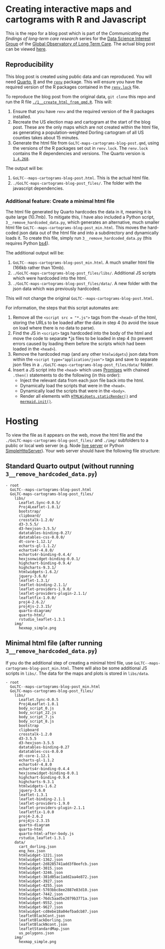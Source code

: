 # Creating interactive maps and cartograms with R and Javascript

This is the repo for a blog post which is part of the _Communicating the findings of long-term care research_ series for the [Data Science Interest Group](https://goltc.org/interest-group/data-science/) of the [Global Observatory of Long Term Care](https://goltc.org/). The actual blog post can be viewed [here](https://goltc.org/wp-content/uploads/r-charts/GoLTC-maps-cartograms-blog-post.html).

## Reproducibility

This blog post is created using public data and can reproduced. You will need [Quarto](https://quarto.org/), [R](https://www.r-project.org/) and the [`renv`](https://rstudio.github.io/renv/articles/renv.html) package. This will ensure you have the required version of the R packages contained in the [`renv.lock`](./renv.lock) file.

To reproduce the blog post from the original data, `git clone` this repo and run the R file [`./1__create_html_from_qmd.R`](./1__create_html_from_qmd.R). This will:

1. Ensure that you have `renv` and the required version of the R packages installed.
2. Recreate the US election map and cartogram at the start of the blog post. These are the only maps which are not created within the html file, as generating a population-weighted Dorling cartogram of all US counties takes about 15 minutes.
3. Generate the html file from `GoLTC-maps-cartograms-blog-post.qmd`, using the versions of the R packages set out in `renv.lock`. The `renv.lock` contains the R dependencies and versions. The Quarto version is [`1.4.268`](https://github.com/quarto-dev/quarto-cli/releases/tag/v1.4.288).

The output will be:

1. `GoLTC--maps-cartograms-blog-post.html`. This is the actual html file.
2. `./GoLTC-maps-cartograms-blog-post_files/`. The folder with the javascript dependencies.

### Additional feature: Create a minimal html file

The html file generated by Quarto hardcodes the data in it, meaning it is quite large (10.7mb). To mitigate this, I have also included a Python script, `3__remove_hardcoded_data.py`, which generates an alternative, much smaller html file `GoLTC--maps-cartograms-blog-post_min.html`. This moves the hard-coded json data out of the html file and into a subdirectory and dynamically loads it. To create this file, simply run `3__remove_hardcoded_data.py` (this requires Python [bs4](https://beautiful-soup-4.readthedocs.io/en/latest/)).

The additional output will be:

1. `GoLTC--maps-cartograms-blog-post_min.html`. A much smaller html file (166kb rather than 10mb).
2. `./GoLTC-maps-cartograms-blog-post_files/libs/`. Additional JS scripts which were hardcoded into the html.
3. `./GoLTC-maps-cartograms-blog-post_files/data/`. A new folder with the json data which was previously hardcoded.

This will not change the original `GoLTC--maps-cartograms-blog-post.html`.

For information, the steps that this script automates are:

1. Remove all the `<script src = "*.js">` tags from the `<head>` of the html, storing the URLs to be loaded after the data in step 4 (to avoid the issue on load where there is no data to parse).
1. Find the JS in `<script>` tags hardcoded into the body of the html and move the code to separate \*.js files to be loaded in step 4 (to prevent errors caused by loading them before the scripts which had been loaded in the `<head>`).
1. Remove the hardcoded map (and any other `htmlwidgets`) json data from within the `<script type="application/json">` tags and save to separate json files in a `./GoLTC-maps-cartograms-blog-post_files/data/` folder.
1. Insert a JS script into the `<head>` which uses [Promises](https://developer.mozilla.org/en-US/docs/Web/JavaScript/Reference/Global_Objects/Promise/then) with chained `.then()` statements to do the following (in this order):
   - Inject the relevant data from each json file back into the html.
   - Dynamically load the scripts that were in the `<head>`.
   - Dynamically load the scripts that were in the `<body>`.
   - Render all elements with [`HTMLWidgets.staticRender()`](https://github.com/ramnathv/htmlwidgets/blob/943a819bf1a6cc705a6d0efe99fbf38f13e6bc50/inst/www/htmlwidgets.js#L570) and [`mermaid.init()`](https://mermaid.js.org/config/usage.html).

# Hosting

To view the file as it appears on the web, move the html file and the `./GoLTC-maps-cartograms-blog-post_files/` and `./img/` subfolders to a public or local web server (e.g. Node [live server](https://www.npmjs.com/package/live-server) or Python [SimpleHttpServer](https://www.digitalocean.com/community/tutorials/python-simplehttpserver-http-server)). Your web server should have the following file structure:

## Standard Quarto output (without running `3__remove_hardcoded_data.py`)

```
- root
  GoLTC--maps-cartograms-blog-post.html
  GoLTC-maps-cartograms-blog-post_files/
    libs/
      Leaflet.Sync-0.0.5/
      Proj4Leaflet-1.0.1/
      bootstrap/
      clipboard/
      crosstalk-1.2.0/
      d3-3.5.5/
      d3-hexjson-3.5.5/
      datatables-binding-0.27/
      datatables-css-0.0.0/
      dt-core-1.12.1/
      echarts-gl-1.1.2/
      echarts4r-4.8.0/
      echarts4r-binding-0.4.4/
      hexjsonwidget-binding-0.0.1/
      highchart-binding-0.9.4/
      highcharts-9.3.1/
      htmlwidgets-1.6.2/
      jquery-3.6.0/
      leaflet-1.3.1/
      leaflet-binding-2.1.1/
      leaflet-providers-1.9.0/
      leaflet-providers-plugin-2.1.1/
      leafletfix-1.0.0/
      proj4-2.6.2/
      proj4js-2.3.15/
      quarto-diagram/
      quarto-html/
      rstudio_leaflet-1.3.1
    img/
      hexmap_simple.png
```

## Minimal html file (after running `3__remove_hardcoded_data.py`)

If you do the additional step of creating a minimal html file, use `GoLTC--maps-cartograms-blog-post_min.html`. There will also be some additional JS scripts in `libs/`. The data for the maps and plots is stored in `libs/data`.

```
- root
  GoLTC--maps-cartograms-blog-post_min.html
  GoLTC-maps-cartograms-blog-post_files/
    libs/
      Leaflet.Sync-0.0.5
      Proj4Leaflet-1.0.1
      body_script_0.js
      body_script_22.js
      body_script_7.js
      body_script_8.js
      bootstrap
      clipboard
      crosstalk-1.2.0
      d3-3.5.5
      d3-hexjson-3.5.5
      datatables-binding-0.27
      datatables-css-0.0.0
      dt-core-1.12.1
      echarts-gl-1.1.2
      echarts4r-4.8.0
      echarts4r-binding-0.4.4
      hexjsonwidget-binding-0.0.1
      highchart-binding-0.9.4
      highcharts-9.3.1
      htmlwidgets-1.6.2
      jquery-3.6.0
      leaflet-1.3.1
      leaflet-binding-2.1.1
      leaflet-providers-1.9.0
      leaflet-providers-plugin-2.1.1
      leafletfix-1.0.0
      proj4-2.6.2
      proj4js-2.3.15
      quarto-diagram
      quarto-html
      quarto-html-after-body.js
      rstudio_leaflet-1.3.1
    data/
      cart_dorling.json
      eng_hex.json
      htmlwidget-1221.json
      htmlwidget-1362.json
      htmlwidget-2d8285741add3f8eefcb.json
      htmlwidget-3015.json
      htmlwidget-3246.json
      htmlwidget-381d05ac1add2aa4e872.json
      htmlwidget-3927.json
      htmlwidget-4255.json
      htmlwidget-5703bbc8ee2887e83d10.json
      htmlwidget-7442.json
      htmlwidget-76dc5aad5e2079b3771a.json
      htmlwidget-9552.json
      htmlwidget-9627.json
      htmlwidget-cd8ebe18a04efbadcb87.json
      leafletBlackCont.json
      leafletBlackDorling.json
      leafletBlackNcont.json
      leafletStandardMap.json
      us_polygons.json
    img/
      hexmap_simple.png
```
